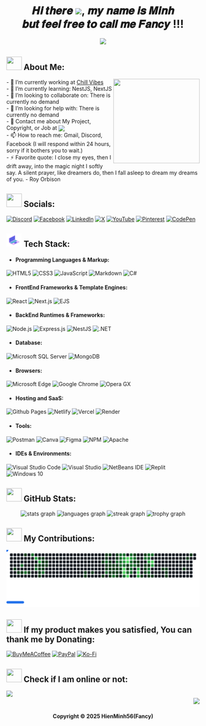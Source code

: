 <h1 align="center">𝑯𝒊 𝒕𝒉𝒆𝒓𝒆  <img src="https://emoji.discadia.com/emojis/27d1ad6f-6cd3-44cc-baef-6c2f3c973d3d.gif" width="3%"/>, 𝒎𝒚 𝒏𝒂𝒎𝒆 𝒊𝒔 𝑴𝒊𝒏𝒉 </br> 𝒃𝒖𝒕 𝒇𝒆𝒆𝒍 𝒇𝒓𝒆𝒆 𝒕𝒐 𝒄𝒂𝒍𝒍 𝒎𝒆 𝑭𝒂𝒏𝒄𝒚 !!!</h1>


<!---<div align="center">
  <img height="160" src="https://img.itch.zone/aW1nLzExNTExMTguZ2lm/original/wRWQpp.gif"  />
</div>--->

<div align="center">
  <img src="https://count.getloli.com/@HienMinh56?name=HienMinh56&theme=rule34&padding=3&offset=0&align=top&scale=1.5&pixelated=1&darkmode=0&num=404"  />
</div>

<h2 align="left"><img src="https://media.tenor.com/fwObxqdMYhoAAAAi/imaginarystory-bongo-cat.gif" width="40px" height="35px"> About Me:</h2>

<img align="right" width="225px" height="220px" src="https://i.pinimg.com/originals/36/b3/5f/36b35f6b3a6ee8b154040504bed01a39.gif" />

<p align="left">- 🔭 I’m currently working at <a href="https://chill-vibes.vercel.app/">Chill Vibes</a> <br>- 🌱 I’m currently learning: NestJS, NextJS<!---<img align="center" src="https://img.shields.io/badge/Express.js-404D59?style=plastic">, <img align="center" src="https://img.shields.io/badge/C%23-239120?style=plastic&logo=c-sharp&logoColor=white">, <img align="center" src="https://img.shields.io/badge/MongoDB-4EA94B?style=plastic&logo=mongodb&logoColor=white">---><br>- 👯 I’m looking to collaborate on: There is currently no demand<br>- 🤔 I’m looking for help with: There is currently no demand<br>- 💬 Contact me about My Project, Copyright, or Job at <a href="https://hienminh-portfolio.vercel.app/"><img align="center" height="22" src="https://img.shields.io/badge/Contact-me-1abc9c.svg"></a><br>- 📫 How to reach me: Gmail, Discord, Facebook (I will respond within 24 hours, sorry if it bothers you to wait.)<br>- ⚡ Favorite quote: I close my eyes, then I drift away, into the magic night I softly say. A silent prayer, like dreamers do, then I fall asleep to dream my dreams of you. - Roy Orbison</p>

<h2 align="left"><img src="https://media1.giphy.com/media/chWLik9uddHFYRFEeu/giphy.gif?cid=6c09b952a4f1lh1b65y9pk2xrl9ksqgrty1nre3cf1vgwcng&ep=v1_internal_gif_by_id&rid=giphy.gif&ct=s" width="40px" height="35px"> Socials:</h2>

[![Discord](https://img.shields.io/badge/Discord-%235865F2.svg?style=for-the-badge&logo=discord&logoColor=white)](https://discord.gg/zvFf8F94)
[![Facebook](https://img.shields.io/badge/Facebook-%231877F2.svg?style=for-the-badge&logo=Facebook&logoColor=white)](https://www.facebook.com/DoanLeHienMinh/)
[![LinkedIn](https://img.shields.io/badge/linkedin-%230077B5.svg?style=for-the-badge&logo=linkedin&logoColor=white)](https://www.linkedin.com/in/hienminh56/)
[![X](https://img.shields.io/badge/X-%23000000.svg?style=for-the-badge&logo=X&logoColor=white)](https://twitter.com/oan_fancy)
[![YouTube](https://img.shields.io/badge/YouTube-%23FF0000.svg?style=for-the-badge&logo=YouTube&logoColor=white)](https://www.youtube.com/@hiezmusic)
[![Pinterest](https://img.shields.io/badge/Pinterest-%23E60023.svg?style=for-the-badge&logo=Pinterest&logoColor=white)](https://www.pinterest.com/Fancy_03/)
[![CodePen](https://img.shields.io/badge/CodePen-white?style=for-the-badge&logo=codepen&logoColor=black)](https://codepen.io/Fancy56)

<h2 align="left"><img src="https://raw.githubusercontent.com/vladalexey/vladalexey/main/techstack.gif" width="40px" height="35px"> Tech Stack:</h2>
  
- #### Programming Languages & Markup:
![HTML5](https://img.shields.io/badge/HTML5-%23E34F26.svg?style=for-the-badge&logo=html5&logoColor=white)
![CSS3](https://img.shields.io/badge/CSS3-%231572B6.svg?style=for-the-badge&logo=css3&logoColor=white)
![JavaScript](https://img.shields.io/badge/JavaScript-F7DF1E?style=for-the-badge&logo=javascript&logoColor=black)
![Markdown](https://img.shields.io/badge/Markdown-%23000000.svg?style=for-the-badge&logo=markdown&logoColor=white)
![C#](https://img.shields.io/badge/C%23-239120?style=for-the-badge&logo=csharp&logoColor=white)

- #### FrontEnd Frameworks & Template Engines:
![React](https://img.shields.io/badge/React-%2320232a.svg?style=for-the-badge&logo=react&logoColor=%2361DAFB)
![Next.js](https://img.shields.io/badge/Next.js-000000?style=for-the-badge&logo=nextdotjs&logoColor=white)
![EJS](https://img.shields.io/badge/EJS-F7DF1E?style=for-the-badge&logo=ejs&logoColor=black)

- #### BackEnd Runtimes & Frameworks:
![Node.js](https://img.shields.io/badge/Node.js-339933?style=for-the-badge&logo=node.js&logoColor=white)
![Express.js](https://img.shields.io/badge/Express.js-%23404d59.svg?style=for-the-badge&logo=express&logoColor=%2361DAFB)
![NestJS](https://img.shields.io/badge/NestJS-E0234E?style=for-the-badge&logo=nestjs&logoColor=white)
![.NET](https://img.shields.io/badge/.NET-512BD4?style=for-the-badge&logo=dotnet&logoColor=white)

- #### Database:
![Microsoft SQL Server](https://img.shields.io/badge/Microsoft%20SQL%20Server-CC2927?style=for-the-badge&logo=microsoftsqlserver&logoColor=white)
![MongoDB](https://img.shields.io/badge/MongoDB-4EA94B?style=for-the-badge&logo=mongodb&logoColor=white)

- #### Browsers:
![Microsoft Edge](https://img.shields.io/badge/Microsoft%20Edge-0078D7?style=for-the-badge&logo=microsoftedge&logoColor=white)
![Google Chrome](https://img.shields.io/badge/Google%20Chrome-4285F4?style=for-the-badge&logo=googlechrome&logoColor=white)
![Opera GX](https://img.shields.io/badge/Opera%20GX-FF1B2D?style=for-the-badge&logo=opera&logoColor=white)

- #### Hosting and SaaS:
![Github Pages](https://img.shields.io/badge/Github%20Pages-121013?style=for-the-badge&logo=github&logoColor=white)
![Netlify](https://img.shields.io/badge/Netlify-00C7B7?style=for-the-badge&logo=netlify&logoColor=white)
![Vercel](https://img.shields.io/badge/Vercel-%23000000.svg?style=for-the-badge&logo=vercel&logoColor=white)
![Render](https://img.shields.io/badge/Render-46E3B7?style=for-the-badge&logo=render&logoColor=white)

- #### Tools:
![Postman](https://img.shields.io/badge/Postman-FF6C37?style=for-the-badge&logo=postman&logoColor=white)
![Canva](https://img.shields.io/badge/Canva-%2300C4CC.svg?style=for-the-badge&logo=canva&logoColor=white)
![Figma](https://img.shields.io/badge/Figma-%23F24E1E.svg?style=for-the-badge&logo=figma&logoColor=white)
![NPM](https://img.shields.io/badge/NPM-%23CB3837.svg?style=for-the-badge&logo=npm&logoColor=white)
![Apache](https://img.shields.io/badge/Apache-%23D42029.svg?style=for-the-badge&logo=apache&logoColor=white)

- #### IDEs & Environments:
![Visual Studio Code](https://img.shields.io/badge/Visual%20Studio%20Code-0078d7.svg?style=for-the-badge&logo=visualstudiocode&logoColor=white)
![Visual Studio](https://img.shields.io/badge/Visual%20Studio-5C2D91.svg?style=for-the-badge&logo=visualstudio&logoColor=white)
![NetBeans IDE](https://img.shields.io/badge/NetBeans%20IDE-1B6AC6.svg?style=for-the-badge&logo=apachenetbeanside&logoColor=white)
![Replit](https://img.shields.io/badge/Replit-DD1200?style=for-the-badge&logo=replit&logoColor=white)
![Windows 10](https://img.shields.io/badge/Windows%2010-0078D6?style=for-the-badge&logo=windows&logoColor=white)

   
<h2 align="left"><img src="https://media.giphy.com/media/cj87CxfRtrUifF3Ryk/giphy.gif" width="40px" height="35px"> GitHub Stats:</h2>
<div align="center">
  <img src="https://github-readme-stats.vercel.app/api?username=HienMinh56&hide_title=true&hide_rank=false&show_icons=true&include_all_commits=true&count_private=true&disable_animations=false&theme=radical&locale=en&hide_border=false&order=1" height="195" alt="stats graph"  />
  <img src="https://github-readme-stats.vercel.app/api/top-langs?username=HienMinh56&locale=en&hide_title=false&layout=compact&card_width=320&langs_count=12&theme=radical&hide_border=false&order=2" height="195" alt="languages graph" />
  <img src="https://streak-stats.demolab.com?user=HienMinh56&locale=en&mode=daily&theme=radical&hide_border=false&border_radius=5&order=3" height="190" alt="streak graph" />
  <img src="https://github-trophies.vercel.app/?username=HienMinh56&theme=radical&column=6&row=2&margin-w=4&margin-h=8&no-bg=false&no-frame=false&order=4" height="200" alt="trophy graph" />
</div>

<h2 align="left"><img src="https://media0.giphy.com/media/v1.Y2lkPTc5MGI3NjExcTkxZXdnd21kc2ZzYXZqbmJwOGFnZ2FtcWdiYzNhZW9qNGMzZDJsYyZlcD12MV9pbnRlcm5hbF9naWZfYnlfaWQmY3Q9cw/NLu0gwvgUMdxPtAHqS/giphy.webp" width="40px" height="35px"> My Contributions:</h2>

<!---<img src="https://raw.githubusercontent.com/HienMinh56/HienMinh56/output/snake.svg" alt="Snake animation" />--->

<img src="https://raw.githubusercontent.com/HienMinh56/HienMinh56/output/breakout-dark.svg" alt="Breakout Game" />

<h2 align="left"><img src="https://i.pinimg.com/originals/91/64/db/9164db18c9a71c4711176021d4b85bd7.gif" width="40px" height="35px"> If my product makes you satisfied, You can thank me by Donating:</h2>

[![BuyMeACoffee](https://img.shields.io/badge/Buy%20Me%20a%20Coffee-ffdd00?style=for-the-badge&logo=buy-me-a-coffee&logoColor=black)](https://www.buymeacoffee.com/fancy56)
[![PayPal](https://img.shields.io/badge/PayPal-00457C?style=for-the-badge&logo=paypal&logoColor=white)](https://www.paypal.com/paypalme/hienminh56)
[![Ko-Fi](https://img.shields.io/badge/Ko--fi-F16061?style=for-the-badge&logo=ko-fi&logoColor=white)](https://ko-fi.com/fancy56)

<h2 align="left"><img src="https://media3.giphy.com/media/9PwWklO9tSELtIhBka/giphy.gif?cid=6c09b952q4rsu0vg6lywdr1bhhfuccwj3pwya833rnxko7oq&ep=v1_internal_gif_by_id&rid=giphy.gif&ct=s" width="40px" height="35px"> Check if I am online or not:</h2>

<img src="https://lanyard.cnrad.dev/api/344845849819348992?waveColor=8B8BFA&waveSpotifyColor=B48EF7&gradient=7E37F9-B48EF7-E568C4&imgStyle=square" />
<!--- [![Discord Presence](https://lanyard.cnrad.dev/api/344845849819348992)](https://discord.com/users/344845849819348992) --->

<div align="right">
  <img src="https://img.shields.io/badge/Made%20with-Markdown-1f425f.svg">
</div>

<div align="center"><h4>Copyright © 2025 HienMinh56(Fancy)</h4></div>
